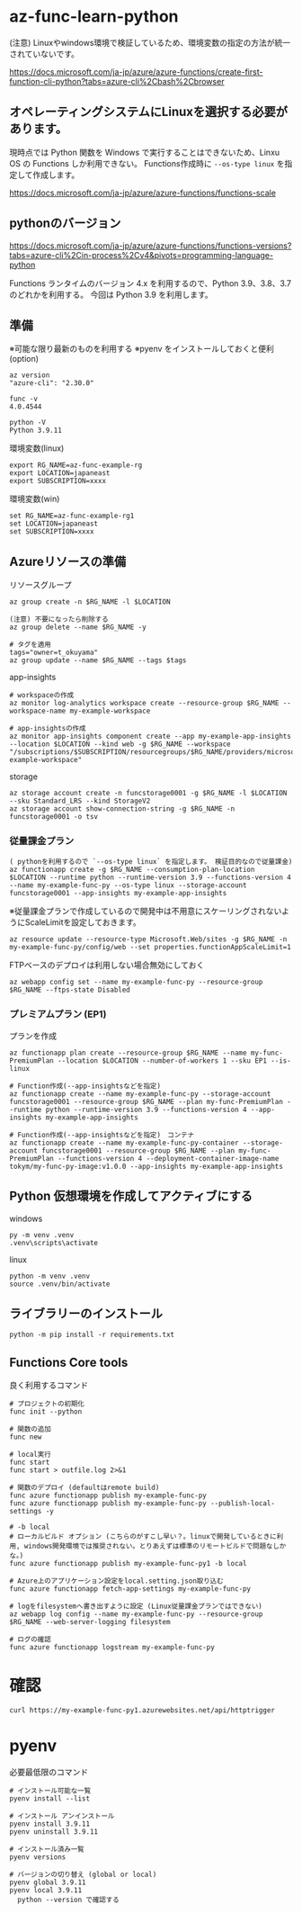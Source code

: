 # az-func-learn-python

(注意) Linuxやwindows環境で検証しているため、環境変数の指定の方法が統一されていないです。

https://docs.microsoft.com/ja-jp/azure/azure-functions/create-first-function-cli-python?tabs=azure-cli%2Cbash%2Cbrowser

## オペレーティングシステムにLinuxを選択する必要があります。

現時点では Python 関数を Windows で実行することはできないため、Linxu OS の Functions しか利用できない。
Functions作成時に `--os-type linux` を指定して作成します。

https://docs.microsoft.com/ja-jp/azure/azure-functions/functions-scale

## pythonのバージョン

https://docs.microsoft.com/ja-jp/azure/azure-functions/functions-versions?tabs=azure-cli%2Cin-process%2Cv4&pivots=programming-language-python

Functions ランタイムのバージョン 4.x を利用するので、Python 3.9、3.8、3.7　のどれかを利用する。
今回は Python 3.9 を利用します。

## 準備

※可能な限り最新のものを利用する
※pyenv をインストールしておくと便利 (option)

```
az version
"azure-cli": "2.30.0"

func -v 
4.0.4544

python -V
Python 3.9.11
```

環境変数(linux)
```
export RG_NAME=az-func-example-rg
export LOCATION=japaneast
export SUBSCRIPTION=xxxx
```
環境変数(win)
```
set RG_NAME=az-func-example-rg1
set LOCATION=japaneast
set SUBSCRIPTION=xxxx
```

## Azureリソースの準備

リソースグループ
```
az group create -n $RG_NAME -l $LOCATION

(注意) 不要になったら削除する
az group delete --name $RG_NAME -y
```

```
# タグを適用
tags="owner=t_okuyama"
az group update --name $RG_NAME --tags $tags
```

app-insights
```
# workspaceの作成
az monitor log-analytics workspace create --resource-group $RG_NAME --workspace-name my-example-workspace

# app-insightsの作成
az monitor app-insights component create --app my-example-app-insights --location $LOCATION --kind web -g $RG_NAME --workspace "/subscriptions/$SUBSCRIPTION/resourcegroups/$RG_NAME/providers/microsoft.operationalinsights/workspaces/my-example-workspace"
```

storage
```
az storage account create -n funcstorage0001 -g $RG_NAME -l $LOCATION --sku Standard_LRS --kind StorageV2
az storage account show-connection-string -g $RG_NAME -n funcstorage0001 -o tsv
```

### 従量課金プラン
```
( pythonを利用するので `--os-type linux` を指定します。 検証目的なので従量課金)
az functionapp create -g $RG_NAME --consumption-plan-location $LOCATION --runtime python --runtime-version 3.9 --functions-version 4 --name my-example-func-py --os-type linux --storage-account funcstorage0001 --app-insights my-example-app-insights 
```

※従量課金プランで作成しているので開発中は不用意にスケーリングされないようにScaleLimitを設定しておきます。
```
az resource update --resource-type Microsoft.Web/sites -g $RG_NAME -n my-example-func-py/config/web --set properties.functionAppScaleLimit=1
```

FTPベースのデプロイは利用しない場合無効にしておく
```
az webapp config set --name my-example-func-py --resource-group $RG_NAME --ftps-state Disabled
```

### プレミアムプラン (EP1)

プランを作成
```
az functionapp plan create --resource-group $RG_NAME --name my-func-PremiumPlan --location $LOCATION --number-of-workers 1 --sku EP1 --is-linux

# Function作成(--app-insightsなどを指定)
az functionapp create --name my-example-func-py --storage-account funcstorage0001 --resource-group $RG_NAME --plan my-func-PremiumPlan --runtime python --runtime-version 3.9 --functions-version 4 --app-insights my-example-app-insights

# Function作成(--app-insightsなどを指定)　コンテナ
az functionapp create --name my-example-func-py-container --storage-account funcstorage0001 --resource-group $RG_NAME --plan my-func-PremiumPlan --functions-version 4 --deployment-container-image-name tokym/my-func-py-image:v1.0.0 --app-insights my-example-app-insights
```

## Python 仮想環境を作成してアクティブにする

windows
```
py -m venv .venv
.venv\scripts\activate
```
linux
```
python -m venv .venv
source .venv/bin/activate
```

## ライブラリーのインストール
```
python -m pip install -r requirements.txt
```

## Functions Core tools
良く利用するコマンド
```
# プロジェクトの初期化
func init --python

# 関数の追加
func new

# local実行
func start
func start > outfile.log 2>&1

# 関数のデプロイ (defaultはremote build)
func azure functionapp publish my-example-func-py
func azure functionapp publish my-example-func-py --publish-local-settings -y

# -b local
# ローカルビルド オプション (こちらのがすこし早い？。linuxで開発しているときに利用, windows開発環境では推奨されない。とりあえずは標準のリモートビルドで問題なしかな。)
func azure functionapp publish my-example-func-py1 -b local

# Azure上のアプリケーション設定をlocal.setting.json取り込む
func azure functionapp fetch-app-settings my-example-func-py

# logをfilesystemへ書き出すように設定 (Linux従量課金プランではできない)
az webapp log config --name my-example-func-py --resource-group $RG_NAME --web-server-logging filesystem

# ログの確認
func azure functionapp logstream my-example-func-py
```

# 確認
```
curl https://my-example-func-py1.azurewebsites.net/api/httptrigger
```

# pyenv

必要最低限のコマンド

```
# インストール可能な一覧
pyenv install --list

# インストール アンインストール
pyenv install 3.9.11
pyenv uninstall 3.9.11

# インストール済み一覧
pyenv versions

# バージョンの切り替え (global or local)
pyenv global 3.9.11
pyenv local 3.9.11
  python --version で確認する
```
